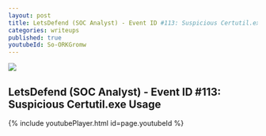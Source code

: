 ```yaml
---
layout: post
title: LetsDefend (SOC Analyst) - Event ID #113: Suspicious Certutil.exe Usage
categories: writeups
published: true
youtubeId: So-ORKGromw
---
```


![]({{site.baseurl}}/images/eventid113.png)

## LetsDefend (SOC Analyst) - Event ID #113: Suspicious Certutil.exe Usage

{% include youtubePlayer.html id=page.youtubeId %}
